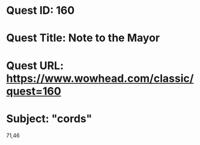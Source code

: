 # Quest ID: 160
# Quest Title: Note to the Mayor
# Quest URL: https://www.wowhead.com/classic/quest=160
# Subject: "cords"
71,46